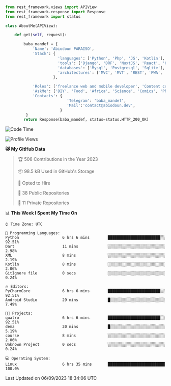 ###
```python
from rest_framework.views import APIView
from rest_framework.response import Response
from rest_framework import status

class AboutMe(APIView):

    def get(self, request):

        baba_mandef = {
            'Name': 'Abiodoun PARAISO',
            'Stack': {
                       'languages': ['Python', 'Php', 'JS', 'Kotlin'],
                       'tools': ['Django', 'DRF', 'NuxtJS', 'React', 'Kotlin', 'Electron'],
                       'databases': ['Mysql', 'Postgresql', 'Sqlite'],
                       'architectures': ['MVC', 'MVT', 'REST', 'PWA', 'SPA', 'MicroServices']
                     },

            'Roles': ['freelance web and mobile developer', 'Content creator', 'Teacher', 'Mentor'],
            'AskMe': ['DIY', 'Food', 'Africa', 'Science', 'Comics', 'Photography', 'Tech', 'Programming'],
            'Contacts': {
                           'Telegram': 'baba_mandef',
                           'Mail':'contact@abiodoun.dev',
                        }
         }
        return Response(baba_mandef, status=status.HTTP_200_OK)

```                    

<!--START_SECTION:waka-->
![Code Time](http://img.shields.io/badge/Code%20Time-755%20hrs%2023%20mins-blue)

![Profile Views](http://img.shields.io/badge/Profile%20Views-0-blue)

**🐱 My GitHub Data** 

> 🏆 506 Contributions in the Year 2023
 > 
> 📦 98.5 kB Used in GitHub's Storage 
 > 
> 💼 Opted to Hire
 > 
> 📜 38 Public Repositories 
 > 
> 🔑 11 Private Repositories  
 > 
📊 **This Week I Spent My Time On** 

```text
⌚︎ Time Zone: UTC

💬 Programming Languages: 
Python                   6 hrs 6 mins        ███████████████████████░░   92.51% 
Dart                     11 mins             ░░░░░░░░░░░░░░░░░░░░░░░░░   2.98% 
XML                      8 mins              ░░░░░░░░░░░░░░░░░░░░░░░░░   2.19% 
Kotlin                   8 mins              ░░░░░░░░░░░░░░░░░░░░░░░░░   2.06% 
GitIgnore file           0 secs              ░░░░░░░░░░░░░░░░░░░░░░░░░   0.24%

🔥 Editors: 
PyCharmCore              6 hrs 6 mins        ███████████████████████░░   92.51% 
Android Studio           29 mins             █░░░░░░░░░░░░░░░░░░░░░░░░   7.49%

🐱‍💻 Projects: 
quatro                   6 hrs 6 mins        ███████████████████████░░   92.51% 
dema                     20 mins             █░░░░░░░░░░░░░░░░░░░░░░░░   5.19% 
course                   8 mins              ░░░░░░░░░░░░░░░░░░░░░░░░░   2.06% 
Unknown Project          0 secs              ░░░░░░░░░░░░░░░░░░░░░░░░░   0.24%

💻 Operating System: 
Linux                    6 hrs 35 mins       █████████████████████████   100.0%

```


 Last Updated on 06/09/2023 18:34:06 UTC
<!--END_SECTION:waka-->
